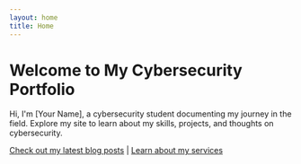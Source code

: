 ```yaml
---
layout: home
title: Home
---
```


# Welcome to My Cybersecurity Portfolio

Hi, I'm [Your Name], a cybersecurity student documenting my journey in the field. Explore my site to learn about my skills, projects, and thoughts on cybersecurity.

[Check out my latest blog posts](#) | [Learn about my services](#)